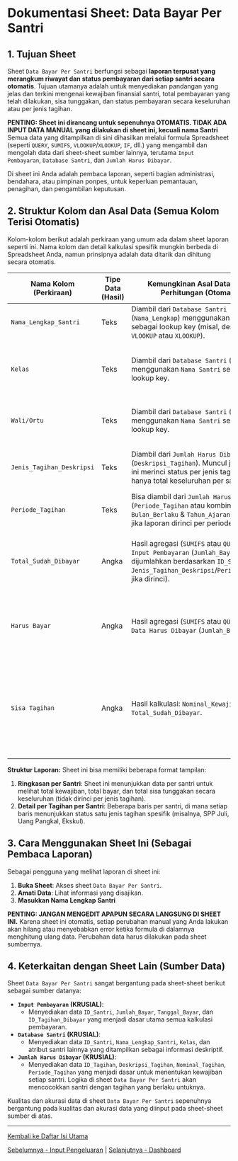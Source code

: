 # Dokumentasi Sheet: Data Bayar Per Santri

## 1. Tujuan Sheet

Sheet `Data Bayar Per Santri` berfungsi sebagai **laporan terpusat yang merangkum riwayat dan status pembayaran dari setiap santri secara otomatis**. Tujuan utamanya adalah untuk menyediakan pandangan yang jelas dan terkini mengenai kewajiban finansial santri, total pembayaran yang telah dilakukan, sisa tunggakan, dan status pembayaran secara keseluruhan atau per jenis tagihan.

**PENTING: Sheet ini dirancang untuk sepenuhnya OTOMATIS. TIDAK ADA INPUT DATA MANUAL yang dilakukan di sheet ini, kecuali nama Santri**  Semua data yang ditampilkan di sini dihasilkan melalui formula Spreadsheet (seperti `QUERY`, `SUMIFS`, `VLOOKUP`/`XLOOKUP`, `IF`, dll.) yang mengambil dan mengolah data dari sheet-sheet sumber lainnya, terutama `Input Pembayaran`, `Database Santri`, dan `Jumlah Harus Dibayar`.

Di sheet ini Anda adalah pembaca laporan, seperti bagian administrasi, bendahara, atau pimpinan ponpes, untuk keperluan pemantauan, penagihan, dan pengambilan keputusan.

## 2. Struktur Kolom dan Asal Data (Semua Kolom Terisi Otomatis)

Kolom-kolom berikut adalah perkiraan yang umum ada dalam sheet laporan seperti ini. Nama kolom dan detail kalkulasi spesifik mungkin berbeda di Spreadsheet Anda, namun prinsipnya adalah data ditarik dan dihitung secara otomatis.

| Nama Kolom (Perkiraan)     | Tipe Data (Hasil) | Kemungkinan Asal Data & Cara Perhitungan (Otomatis)                                                                                                                              | Contoh Isi (Hasil)            | Keterangan                                                                                                                               |
|----------------------------|-------------------|------------------------------------------------------------------------------------------------------------------------------------------------------------------------------------|-------------------------------|------------------------------------------------------------------------------------------------------------------------------------------|
| `Nama_Lengkap_Santri`      | Teks              | Diambil dari `Database Santri` (`Nama_Lengkap`) menggunakan `ID_Santri` sebagai lookup key (misal, dengan `VLOOKUP` atau `XLOOKUP`).                                                  | `Muhammad Al Fatih`           | Nama lengkap santri untuk memudahkan identifikasi.                                                                                       |
| `Kelas`                    | Teks              | Diambil dari `Database Santri` (`Kelas`) menggunakan `Nama Santri` sebagai lookup key.                                                                                                 | `VII A`                       | Kelas santri saat ini. Berguna untuk filtering atau analisis per kelas.                                                                  |
| `Wali/Ortu`                    | Teks              | Diambil dari `Database Santri` (`Nama ortu`) menggunakan `Nama Santri` sebagai lookup key.                                                                                                 | `AAYOGRAPH`                       | Wali santri saat ini. Berguna untuk filtering atau analisis data.                                                                  |
| `Jenis_Tagihan_Deskripsi`  | Teks              | Diambil dari `Jumlah Harus Dibayar` (`Deskripsi_Tagihan`). Muncul jika laporan ini merinci status per jenis tagihan, bukan hanya total keseluruhan per santri.                      | `SPP Bulan Juli 2025`         | Deskripsi spesifik tagihan yang menjadi kewajiban santri.                                                                                |
| `Periode_Tagihan`          | Teks              | Bisa diambil dari `Jumlah Harus Dibayar` (`Periode_Tagihan` atau kombinasi `Bulan_Berlaku` & `Tahun_Ajaran_Berlaku`) jika laporan dirinci per periode.                                 | `Juli 2025`                   | Periode tagihan yang relevan.                                                                                                            |
| `Total_Sudah_Dibayar`      | Angka             | Hasil agregasi (`SUMIFS` atau `QUERY`) dari `Input Pembayaran` (`Jumlah_Bayar`), dijumlahkan berdasarkan `ID_Santri` (dan `Jenis_Tagihan_Deskripsi`/`Periode_Tagihan` jika dirinci).  | `500000`                      | Akumulasi total pembayaran yang telah diterima dari santri untuk tagihan/periode tersebut.                                                |
| `Harus Bayar`      | Angka             | Hasil agregasi (`SUMIFS` atau `QUERY`) dari `Data Harus Dibayar` (`Jumlah_Bayar`)  | `500000`                      | Akumulasi total pembayaran yang telah diterima dari santri untuk tagihan/periode tersebut.                                                |
| `Sisa Tagihan`           | Angka             | Hasil kalkulasi: `Nominal_Kewajiban` - `Total_Sudah_Dibayar`.                                                                                                                        | `0`                           | Selisih antara yang harus dibayar dengan yang sudah dibayar. Nilai positif berarti tunggakan, nol berarti lunas, negatif berarti kelebihan bayar. |

**Struktur Laporan:**
Sheet ini bisa memiliki beberapa format tampilan:
1.  **Ringkasan per Santri**: Sheet ini menunjukkan data per santri untuk melihat  total kewajiban, total bayar, dan total sisa tunggakan secara keseluruhan (tidak dirinci per jenis tagihan).
2.  **Detail per Tagihan per Santri**: Beberapa baris per santri, di mana setiap baris menunjukkan status satu jenis tagihan spesifik (misalnya, SPP Juli, Uang Pangkal, Ekskul).

## 3. Cara Menggunakan Sheet Ini (Sebagai Pembaca Laporan)

Sebagai pengguna yang melihat laporan di sheet ini:
1.  **Buka Sheet**: Akses sheet `Data Bayar Per Santri`.
2.  **Amati Data**: Lihat informasi yang disajikan.
3.  **Masukkan Nama Lengkap Santri**

**PENTING: JANGAN MENGEDIT APAPUN SECARA LANGSUNG DI SHEET INI.** Karena sheet ini otomatis, setiap perubahan manual yang Anda lakukan akan hilang atau menyebabkan error ketika formula di dalamnya menghitung ulang data. Perubahan data harus dilakukan pada sheet sumbernya.

## 4. Keterkaitan dengan Sheet Lain (Sumber Data)

Sheet `Data Bayar Per Santri` sangat bergantung pada sheet-sheet berikut sebagai sumber datanya:

* **`Input Pembayaran` (KRUSIAL)**:
    * Menyediakan data `ID_Santri`, `Jumlah_Bayar`, `Tanggal_Bayar`, dan `ID_Tagihan_Dibayar` yang menjadi dasar utama semua kalkulasi pembayaran.
* **`Database Santri` (KRUSIAL)**:
    * Menyediakan data `ID_Santri`, `Nama_Lengkap_Santri`, `Kelas`, dan atribut santri lainnya yang ditampilkan sebagai informasi deskriptif.
* **`Jumlah Harus Dibayar` (KRUSIAL)**:
    * Menyediakan data `ID_Tagihan`, `Deskripsi_Tagihan`, `Nominal_Tagihan`, `Periode_Tagihan` yang menjadi dasar untuk menentukan kewajiban setiap santri. Logika di sheet `Data Bayar Per Santri` akan mencocokkan santri dengan tagihan yang berlaku untuknya.

Kualitas dan akurasi data di sheet `Data Bayar Per Santri` sepenuhnya bergantung pada kualitas dan akurasi data yang diinput pada sheet-sheet sumber di atas.

---

[Kembali ke Daftar Isi Utama](../README.md)

[Sebelumnya - Input Pengeluaran](../docs/Input_Pengeluaran.md) | 
[Selanjutnya - Dashboard](../docs/Dashboard.md)
